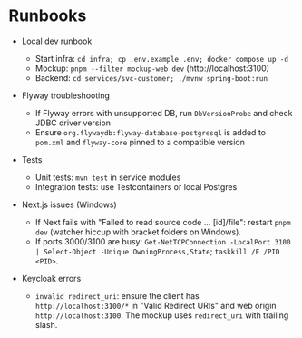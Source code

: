 # Runbooks

- Local dev runbook
  - Start infra: `cd infra; cp .env.example .env; docker compose up -d`
  - Mockup: `pnpm --filter mockup-web dev` (http://localhost:3100)
  - Backend: `cd services/svc-customer; ./mvnw spring-boot:run`

- Flyway troubleshooting
  - If Flyway errors with unsupported DB, run `DbVersionProbe` and check JDBC driver version
  - Ensure `org.flywaydb:flyway-database-postgresql` is added to `pom.xml` and `flyway-core` pinned to a compatible version

- Tests
  - Unit tests: `mvn test` in service modules
  - Integration tests: use Testcontainers or local Postgres

- Next.js issues (Windows)
  - If Next fails with "Failed to read source code ... [id]/file": restart `pnpm dev` (watcher hiccup with bracket folders on Windows).
  - If ports 3000/3100 are busy: `Get-NetTCPConnection -LocalPort 3100 | Select-Object -Unique OwningProcess,State`; `taskkill /F /PID <PID>`.

- Keycloak errors
  - `invalid redirect_uri`: ensure the client has `http://localhost:3100/*` in "Valid Redirect URIs" and web origin `http://localhost:3100`. The mockup uses `redirect_uri` with trailing slash.

